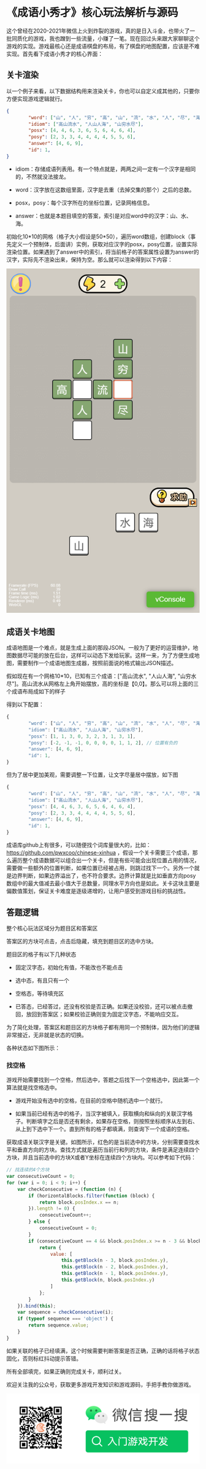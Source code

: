 # 《成语小秀才》核心玩法解析与源码

这个曾经在2020-2021年微信上火到炸裂的游戏，真的是日入斗金，也带火了一批同质化的游戏，我也蹭到一些流量，小赚了一笔。现在回过头来跟大家聊聊这个游戏的实现。游戏最核心还是成语棋盘的布局，有了棋盘的地图配置，应该是不难实现。首先看下成语小秀才的核心界面：



## 关卡渲染

以一个例子来看，以下数据结构用来渲染关卡，你也可以自定义成其他的，只要你方便实现游戏逻辑就行。

```json
{
        "word": ["山", "人", "穷", "高", "山", "流", "水", "人", "尽", "海"],
        "idiom": ["高山流水", "人山人海", "山穷水尽"],
        "posx": [4, 4, 6, 3, 6, 5, 6, 4, 6, 4],
        "posy": [2, 3, 3, 4, 4, 4, 4, 5, 5, 6],
        "answer": [4, 6, 9],
        "id": 1,
}
```

* idiom：存储成语列表用。有一个特点就是，两两之间一定有一个汉字是相同的，不然就没法接龙。

* word：汉字放在这数组里面，汉字是去重（去掉交集的那个）之后的总数。

* posx，posy：每个汉字所在的坐标位置，记录网格信息。

* answer：也就是本题目填空的答案，索引是对应word中的汉字：山、水、海。

初始化10\*10的网格（格子大小假设是50\*50），遍历word数组，创建block（事先定义一个预制体，后面讲）实例，获取对应汉字的posx，posy位置，设置实际渲染位置。如果遇到了answer中的索引，将当前格子的答案属性设置为answer的汉字，实际先不渲染出来，保持为空。那么就可以渲染得到以下内容：

![](<images/localhost_7456_(iPhone SE).png>)



## 成语关卡地图

成语地图是一个难点，就是生成上面的那段JSON。一般为了更好的运营维护，地图数据尽可能的放在后台，这样可以动态下发给玩家。这样一来，为了方便生成地图，需要制作一个成语地图生成器，按照前面说的格式输出JSON描述。

假如现在有一个网格10\*10，已知有三个成语：\["高山流水", "人山人海", "山穷水尽"]。高山流水从网格左上角开始摆放，高的坐标是【0,0】。那么可以将上面的三个成语布局成如下的样子

得到以下配置：

```javascript
{
        "word": ["山", "人", "穷", "高", "山", "流", "水", "人", "尽", "海"],
        "idiom": ["高山流水", "人山人海", "山穷水尽"],
        "posx": [1, 1, 3, 0, 3, 2, 3, 1, 3, 1], 
        "posy": [-2, -1, -1, 0, 0, 0, 0, 1, 1, 2], // 位置有负的
        "answer": [4, 6, 9],
        "id": 1,
}
```

但为了居中更加美观，需要调整一下位置，让文字尽量居中摆放，如下图

```javascript
{
        "word": ["山", "人", "穷", "高", "山", "流", "水", "人", "尽", "海"],
        "idiom": ["高山流水", "人山人海", "山穷水尽"],
        "posx": [4, 4, 6, 3, 6, 5, 6, 4, 6, 4],
        "posy": [2, 3, 3, 4, 4, 4, 4, 5, 5, 6],
        "answer": [4, 6, 9],
        "id": 1,
}
```

成语库github上有很多，可以随便找个词库量很大的，比如：https://github.com/pwxcoo/chinese-xinhua ，假设一个关卡需要三个成语，那么遍历整个成语数据可以组合出一个关卡，但是有些可能会出现位置占用的情况，需要做一些额外的位置判断，如果位置已经被占用，则跳过找下一个。另外一个就是边界判断，如果边界溢出了，也不符合要求。边界计算就是比如垂直方向posy数组中的最大值减去最小值大于总数量，同理水平方向也是如此。关卡这块主要是偏数值策划，保证关卡难度是逐级递增的，让用户感受到游戏目标的挑战性。

## 答题逻辑

整个核心玩法区域分为题目区和答案区

答案区的方块可点击，点击后隐藏，填充到题目区的选中方块。

题目区的格子有以下几种状态

* 固定汉字态，初始化有值，不能改也不能点击

* 选中态，有且只有一个

* 空格态，等待填充区

* 已答态，已经答过，还没有校验是否正确。如果还没校验，还可以被点击撤回，放回到答案区；如果校验正确则变为固定汉字态，不能响应交互。

为了简化处理，答案区和题目区的方块格子都有用同一个预制体，因为他们的逻辑非常接近，无非就是状态的切换。

各种状态如下图所示：

### 找空格

游戏开始需要找到一个空格，然后选中，答题之后找下一个空格选中，因此第一个算法就是找空格选中。

* 游戏开始没有选中的空格，在目前的空格中随机选中一个就行。

* 如果当前已经有选中的格子，当汉字被填入，获取横向和纵向的关联汉字格子。判断填字之后是否还有剩余，如果存在空格，则按照坐标顺序从左到右、从上到下选中下一个。直到所有的格子都填满，则查询下一个成语的空格。

获取成语关联汉字是关键。如图所示，红色的是当前选中的方块，分别需要查找水平和垂直方向的方块。查找方式就是遍历当前行和列的方块，条件是满足连续四个方块，并且当前选中的方块X或者Y坐标在连续四个方块内。可以参考如下代码：

```javascript
// 找连续的4个方块
var consecutiveCount = 0;
for (var i = 0; i < 9; i++) {
    var checkConsecutive = (function (n) {
        if (horizontalBlocks.filter(function (block) {
            return block.posIndex.x == n;
        }).length != 0) {
            consecutiveCount++;
        } else {
            consecutiveCount = 0;
        }
        if (consecutiveCount == 4 && block.posIndex.x >= n - 3 && block.posIndex.x <= n) {
            return {
                value: [
                    this.getBlock(n - 3, block.posIndex.y),
                    this.getBlock(n - 2, block.posIndex.y),
                    this.getBlock(n - 1, block.posIndex.y),
                    this.getBlock(n, block.posIndex.y)
                ]
            };
        }
    }).bind(this);
    var sequence = checkConsecutive(i);
    if (typeof sequence === 'object') {
        return sequence.value;
    }
}
```

如果关联的格子已经填满，这个时候需要判断答案是否正确，正确的话将格子状态固化，否则标红抖动提示答错。

所有全部填完，如果正确则完成关卡，顺利过关。

欢迎关注我的公众号，获取更多游戏开发知识和游戏源码，手把手教你做游戏。         

![入门游戏开发公众号](/实战案例/images/qr.png)